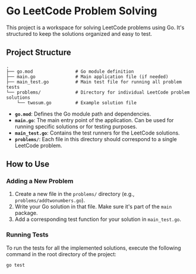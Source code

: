 # Go LeetCode Problem Solving

This project is a workspace for solving LeetCode problems using Go. It's structured to keep the solutions organized and easy to test.

## Project Structure

```
.
├── go.mod                # Go module definition
├── main.go               # Main application file (if needed)
├── main_test.go          # Main test file for running all problem tests
└── problems/             # Directory for individual LeetCode problem solutions
    └── twosum.go         # Example solution file
```

- **`go.mod`**: Defines the Go module path and dependencies.
- **`main.go`**: The main entry point of the application. Can be used for running specific solutions or for testing purposes.
- **`main_test.go`**: Contains the test runners for the LeetCode solutions.
- **`problems/`**: Each file in this directory should correspond to a single LeetCode problem.

## How to Use

### Adding a New Problem

1.  Create a new file in the `problems/` directory (e.g., `problems/addtwonumbers.go`).
2.  Write your Go solution in that file. Make sure it's part of the `main` package.
3.  Add a corresponding test function for your solution in `main_test.go`.

### Running Tests

To run the tests for all the implemented solutions, execute the following command in the root directory of the project:

```bash
go test
```
